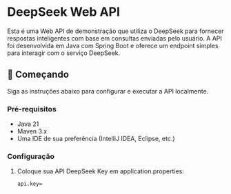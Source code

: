 # DeepSeek Web API

Esta é uma Web API de demonstração que utiliza o DeepSeek para fornecer respostas inteligentes com base em consultas enviadas pelo usuário. A API foi desenvolvida em Java com Spring Boot e oferece um endpoint simples para interagir com o serviço DeepSeek.

## 🚀 Começando

Siga as instruções abaixo para configurar e executar a API localmente.

### Pré-requisitos

- Java 21
- Maven 3.x
- Uma IDE de sua preferência (IntelliJ IDEA, Eclipse, etc.)

### Configuração

1. Coloque sua API DeepSeek Key em application.properties:
   ```bash
   api.key=
